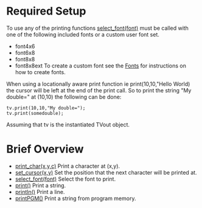 # Required Setup #

To use any of the printing functions [select\_font(font)](FDselectfont.md) must be called with one of the following included fonts or a custom user font set.
  * font4x6
  * font6x8
  * font8x8
  * font8x8ext
To create a custom font see the [Fonts](Fonts.md) for instructions on how to create fonts.

When using a locationally aware print function ie print(10,10,"Hello World) the cursor will be left at the end of the print call.  So to print the string "My double=" at (10,10) the following can be done:
```
tv.print(10,10,"My double=");
tv.print(somedouble);
```
Assuming that tv is the instantiated TVout object.


# Brief Overview #

  * [print\_char(x,y,c)](FDprintchar.md) Print a character at (x,y).
  * [set\_cursor(x,y)](FDsetcursor.md) Set the position that the next character will be printed at.
  * [select\_font(font)](FDselectfont.md) Select the font to print.
  * [print()](FDprint.md) Print a string.
  * [println()](FDprintln.md) Print a line.
  * [printPGM()](FDprintPGM.md) Print a string from program memory.
